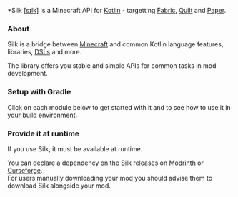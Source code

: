 *Silk [[sɪlk]](https://www.oxfordlearnersdictionaries.com/media/english/us_pron_ogg/s/sil/silk_/silk__us_1.ogg)
is a Minecraft API for [Kotlin](https://kotlinlang.org/) - targetting [Fabric](https://fabricmc.net/), [Quilt](https://quiltmc.org/) and
[Paper](https://papermc.io/). <br>

### About

Silk is a bridge between [Minecraft](https://www.minecraft.net/) and common Kotlin language
features, libraries, [DSLs](https://en.wikipedia.org/wiki/Domain-specific_language) and more.

The library offers you stable and simple APIs for common tasks in mod development.

### Setup with Gradle

Click on each module below to get started with it and to see how to use it in your build environment.

### Provide it at runtime

If you use Silk, it must be available at runtime.

You can declare a dependency on the Silk releases on [Modrinth](https://modrinth.com/mod/silk/versions)
or [Curseforge](https://www.curseforge.com/minecraft/mc-mods/silk-kt/files). <br> For users manually downloading your mod
you should advise them to download Silk alongside your mod.
